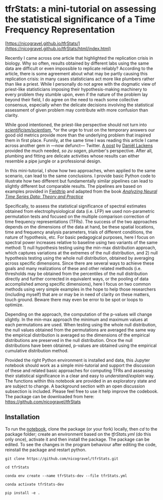 # tfrStats: a mini-tutorial on assessing the statistical significance of a Time Frequency Representation


[https://nicogravel.github.io/tfrStats/](https://nicogravel.github.io/tfrStats/html/index.html)


Recently I came across one article that highlighted the replication crisis in biology. Why so often, results obtained by different labs using the same data are difficult or even impossible to replicate reliably? According to the article, there is some agreement about what may be partly causing this replication crisis: in many cases statisticians act more like plumbers rather than like a priest. While I personally do not agree with the dogmatic view of priest-like statisticians imposing their hypothesis-making machinery to every problem they stumble upon, even if the nature of the problem lay beyond their field, I do agree on the need to reach some collective consensus, especially when the delicate decisions involving the statistical assessment of given problem may contribute with more confusion than clarity.

While good intentioned, the priest-like perspective should not turn into [*scientificism/scientism*](https://www.merriam-webster.com/dictionary/scientism), *or the urge to trust on the temporary answers our good old metrics provide more than the underlying problem that inspired them in first place. Funnily, at the same time I was reading this article I came across another gem in ––now defunct–– Twitter. [A post](https://twitter.com/lakens/status/1718654122516156777) by [Daniël Lackens](https://twitter.com/lakens) provided the much needed, *so zu sagen*, plumber's perspective. After all, plumbing and fitting are delicate activities whose results can either resemble a pipe jungle or a professional design.

In this mini-tutorial, I show how two approaches, when applied to the same scenario, can lead to the same conclusions. I provide basic Python code to illustrate how two different but fundamentally similar pipelines can lead to slightly different but comparable results. The pipelines are based on examples provided in [Fieldtrip](https://www.fieldtriptoolbox.org/workshop/oslo2019/statistics/#permutation-test-with-cluster-correction) and adapted from the book [*Analyzing Neural Time Series Data: Theory and Practice*](https://direct.mit.edu/books/book/4013/Analyzing-Neural-Time-Series-DataTheory-and)

Specifically, to assess the statistical significance of spectral estimates obtained from electrophysiological data (i.e. LFP) we used non-parametric permutation tests and focused on the multiple comparison correction of time frequency representations (TFRs). The success of the two approaches depends on the dimensions of the data at hand, be these spatial locations, time and frequency analysis parameters, trials of different conditions, the nature of hypothesis, etc. For basic pedagogical purposes, here I focus on spectral power increases relative to baseline using two variants of the same method: 1) null hypothesis testing using the min-max distribution approach, which captures variations at the extremes of the null distribution, and 2) null hypothesis testing using the whole null distribution, obtained by averaging across specific dimensions. Since there are several ways to achieve these goals and many realizations of these and other related methods (i.e. thresholds may be obtained from the percentiles of the null distribution directly and further corrected in equivalent ways, or the pooling of data accomplished among specific dimensions), here I focus on two common methods using very simple examples in the hope to help those researchers (including myself) that are or may be in need of clarity on these matters, touch ground. Beware there may even be error to be spot or loops to optimize.

Depending on the approach, the computation of the p-values will change slightly. In the min-max approach the minimum and maximum values at each permutations are used. When testing using the whole null distribution, the null values obtained from the permutations are averaged the same way the empirical distribution is averaged so the dimensions of the empirical distributions are preserved in the null distribution. Once the null distributions have been obtained, p-values are obtained using the empirical cumulative distribution method.

Provided the right Python environment is installed and data, this Jupyter notebook should work as a simple mini-tutorial and support the discussion of these and related basic approaches for computing TFRs and assessing their statistical significance in a clear and easy to *understand/explain* way. The functions within this notebook are provided in an exploratory state and are subject to change. A background section with an open discussion subsection is included. Please feel free to use it help improve the codebook. The package can be downloaded from here: https://github.com/nicogravel/tfrStats





## Installation

To run the [notebook](https://github.com/nicogravel/tfrStats/blob/main/docs/html/notebooks/statistical_approach.ipynb), clone the package (or your fork) locally, then *cd* to the package folder; create an environment based on the *tfrStats.yml* (do this only once), activate it and then install the package. The package can be edited. To see the changes in the program behaviour after editing the code, reinstall the package and restart python.
  
    
    
```
git clone https://github.com/nicogravel/tfrStats.git

cd tfrStats

conda env create --name tfrStats-dev --file tfrStats.yml

conda activate tfrStats-dev

pip install -e .
```
  
    
    

